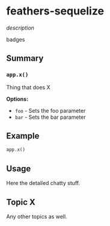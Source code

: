 # feathers-sequelize
*description*

badges

## Summary

### `app.x()`

Thing that does X

__Options:__

- `foo` - Sets the foo parameter
- `bar` - Sets the bar parameter

## Example

```js
app.x()
```

## Usage

Here the detailed chatty stuff.

## Topic X

Any other topics as well.
